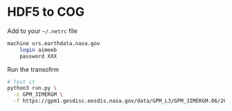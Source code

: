 # HDF5 to COG

Add to your `~/.netrc` file

```bash
machine urs.earthdata.nasa.gov
	login aimeeb
	password XXX
```

Run the transofrm

```bash
# Test it
python3 run.py \
  -c GPM_3IMERGM \
  -f https://gpm1.gesdisc.eosdis.nasa.gov/data/GPM_L3/GPM_3IMERGM.06/2020/3B-MO.MS.MRG.3IMERG.20200501-S000000-E235959.05.V06B.HDF5
```